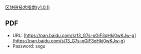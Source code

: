 [区块链技术指南(v1.0.1)](https://www.gitbook.com/book/yeasy/blockchain_guide/details)

## PDF

- URL: [https://pan.baidu.com/s/13_G7s-pGiF3qHkj0wKJw-g](https://pan.baidu.com/s/13_G7s-pGiF3qHkj0wKJw-g)
- Password: sxgu
